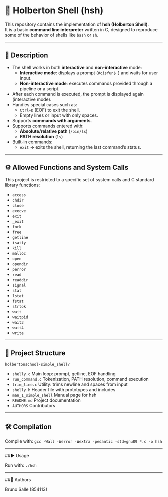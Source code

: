# 🐚 Holberton Shell (hsh)

This repository contains the implementation of **hsh (Holberton Shell)**.  
It is a basic **command line interpreter** written in C, designed to reproduce some of the behavior of shells like `bash` or `sh`.

---

## 📖 Description

- The shell works in both **interactive** and **non-interactive** mode:
  - **Interactive mode**: displays a prompt (`#cisfun$ `) and waits for user input.  
  - **Non-interactive mode**: executes commands provided through a pipeline or a script.
- After each command is executed, the prompt is displayed again (interactive mode).
- Handles special cases such as:
  - `Ctrl+D` (EOF) to exit the shell.
  - Empty lines or input with only spaces.
- Supports **commands with arguments**.
- Supports commands entered with:
  - **Absolute/relative path** (`/bin/ls`)
  - **PATH resolution** (`ls`)
- Built-in commands:
  - `exit` → exits the shell, returning the last command’s status.

---

## ⚙️ Allowed Functions and System Calls

This project is restricted to a specific set of system calls and C standard library functions:

- `access`
- `chdir`
- `close`
- `execve`
- `exit`
- `_exit`  
- `fork`
- `free`
- `getline`
- `isatty`
- `kill`
- `malloc`  
- `open`
- `opendir`
- `perror`
- `read`
- `readdir`
- `signal`  
- `stat`
- `lstat`
- `fstat`
- `strtok`
- `wait`
- `waitpid`
- `wait3`
- `wait4`
- `write`

---

## 📂 Project Structure

`holbertonschool-simple_shell/`

- `shelly.c` Main loop: prompt, getline, EOF handling
- `run_command.c` Tokenization, PATH resolution, command execution
- `trim_line.c` Utility: trims newline and spaces from input
- `shelly.h` Header file with prototypes and includes
- `man_1_simple_shell` Manual page for hsh
- `README.md` Project documentation
- `AUTHORS` Contributors

---

## 🛠️ Compilation

Compile with:
`gcc -Wall -Werror -Wextra -pedantic -std=gnu89 *.c -o hsh`

---

##▶️ Usage

Run with:
`./hsh`

---

##👥 Authors

Bruno Salle (854113)
